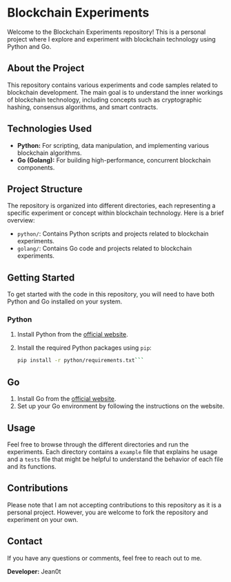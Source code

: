 # Blockchain Experiments

Welcome to the Blockchain Experiments repository! This is a personal project where I explore and experiment with blockchain technology using Python and Go.

## About the Project

This repository contains various experiments and code samples related to blockchain development. The main goal is to understand the inner workings of blockchain technology, including concepts such as cryptographic hashing, consensus algorithms, and smart contracts.

## Technologies Used

- **Python:** For scripting, data manipulation, and implementing various blockchain algorithms.
- **Go (Golang):** For building high-performance, concurrent blockchain components.

## Project Structure

The repository is organized into different directories, each representing a specific experiment or concept within blockchain technology. Here is a brief overview:

- `python/`: Contains Python scripts and projects related to blockchain experiments.
- `golang/`: Contains Go code and projects related to blockchain experiments.

## Getting Started

To get started with the code in this repository, you will need to have both Python and Go installed on your system.

### Python

1. Install Python from the [official website](https://www.python.org/).
2. Install the required Python packages using `pip`:

   ```bash
   pip install -r python/requirements.txt```
   

## Go

1. Install Go from the [official website](https://golang.org/).
2. Set up your Go environment by following the instructions on the website.

## Usage

Feel free to browse through the different directories and run the experiments. Each directory contains a `example` file that explains he usage and a `tests` file that might be helpful to understand the behavior of each file and its functions.

## Contributions

Please note that I am not accepting contributions to this repository as it is a personal project. However, you are welcome to fork the repository and experiment on your own.

## Contact

If you have any questions or comments, feel free to reach out to me.

**Developer:** Jean0t
